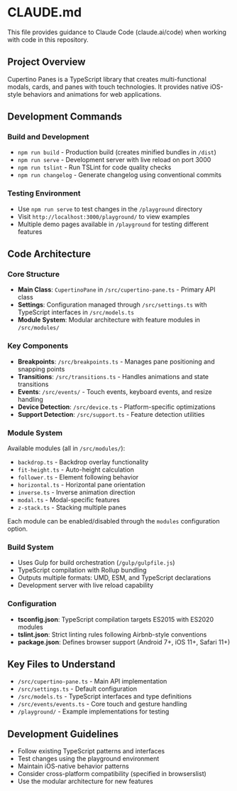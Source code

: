 # CLAUDE.md

This file provides guidance to Claude Code (claude.ai/code) when working with code in this repository.

## Project Overview

Cupertino Panes is a TypeScript library that creates multi-functional modals, cards, and panes with touch technologies. It provides native iOS-style behaviors and animations for web applications.

## Development Commands

### Build and Development
- `npm run build` - Production build (creates minified bundles in `/dist`)
- `npm run serve` - Development server with live reload on port 3000
- `npm run tslint` - Run TSLint for code quality checks
- `npm run changelog` - Generate changelog using conventional commits

### Testing Environment
- Use `npm run serve` to test changes in the `/playground` directory
- Visit `http://localhost:3000/playground/` to view examples
- Multiple demo pages available in `/playground` for testing different features

## Code Architecture

### Core Structure
- **Main Class**: `CupertinoPane` in `/src/cupertino-pane.ts` - Primary API class
- **Settings**: Configuration managed through `/src/settings.ts` with TypeScript interfaces in `/src/models.ts`
- **Module System**: Modular architecture with feature modules in `/src/modules/`

### Key Components
- **Breakpoints**: `/src/breakpoints.ts` - Manages pane positioning and snapping points
- **Transitions**: `/src/transitions.ts` - Handles animations and state transitions
- **Events**: `/src/events/` - Touch events, keyboard events, and resize handling
- **Device Detection**: `/src/device.ts` - Platform-specific optimizations
- **Support Detection**: `/src/support.ts` - Feature detection utilities

### Module System
Available modules (all in `/src/modules/`):
- `backdrop.ts` - Backdrop overlay functionality
- `fit-height.ts` - Auto-height calculation
- `follower.ts` - Element following behavior
- `horizontal.ts` - Horizontal pane orientation
- `inverse.ts` - Inverse animation direction
- `modal.ts` - Modal-specific features
- `z-stack.ts` - Stacking multiple panes

Each module can be enabled/disabled through the `modules` configuration option.

### Build System
- Uses Gulp for build orchestration (`/gulp/gulpfile.js`)
- TypeScript compilation with Rollup bundling
- Outputs multiple formats: UMD, ESM, and TypeScript declarations
- Development server with live reload capability

### Configuration
- **tsconfig.json**: TypeScript compilation targets ES2015 with ES2020 modules
- **tslint.json**: Strict linting rules following Airbnb-style conventions
- **package.json**: Defines browser support (Android 7+, iOS 11+, Safari 11+)

## Key Files to Understand
- `/src/cupertino-pane.ts` - Main API implementation
- `/src/settings.ts` - Default configuration
- `/src/models.ts` - TypeScript interfaces and type definitions
- `/src/events/events.ts` - Core touch and gesture handling
- `/playground/` - Example implementations for testing

## Development Guidelines
- Follow existing TypeScript patterns and interfaces
- Test changes using the playground environment
- Maintain iOS-native behavior patterns
- Consider cross-platform compatibility (specified in browserslist)
- Use the modular architecture for new features